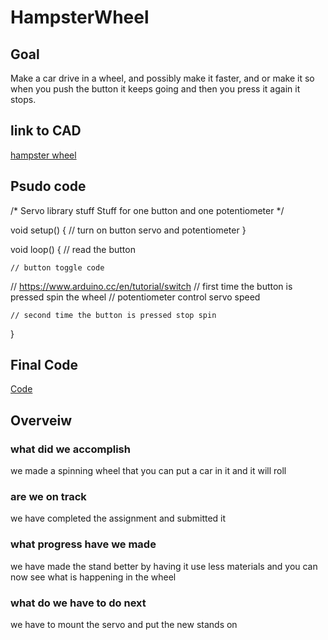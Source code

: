 # HampsterWheel
## Goal
Make a car drive in a wheel, and possibly make it faster, and or make it so when you push the button it keeps going and then you press it again it stops.
## link to CAD
[hampster wheel](https://cvilleschools.onshape.com/documents/19dc710f95885de48e050788/w/5ada67a2b91b82b563d96b96/e/759dc6aaf90706040678159a)
## Psudo code
/*
Servo library stuff
Stuff for one button and one potentiometer
*/

void setup() {
    // turn on button servo and potentiometer
}

void loop() {
    // read the button
    
    // button toggle code
   // https://www.arduino.cc/en/tutorial/switch
    // first time the button is pressed spin the wheel
    // potentiometer control servo speed
    
    // second time the button is pressed stop spin
}
## Final Code
[Code](https://create.arduino.cc/editor/jmyhre21/6251c4e5-f65c-4884-a192-fe627dd8ccbe)
## Overveiw
### what did we accomplish
we made a spinning wheel that you can put a car in it and it will roll
### are we on track
we have completed the assignment and submitted it
### what progress have we made
we have made the stand better by having it use less materials and you can now see what is happening in the wheel
### what do we have to do next
we have to mount the servo and put the new stands on
